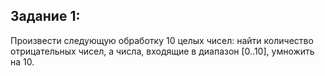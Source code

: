 ## Задание 1:
Произвести следующую обработку 10 целых чисел: найти количество отрицательных чисел, а числа, входящие в диапазон [0..10], умножить на 10.
